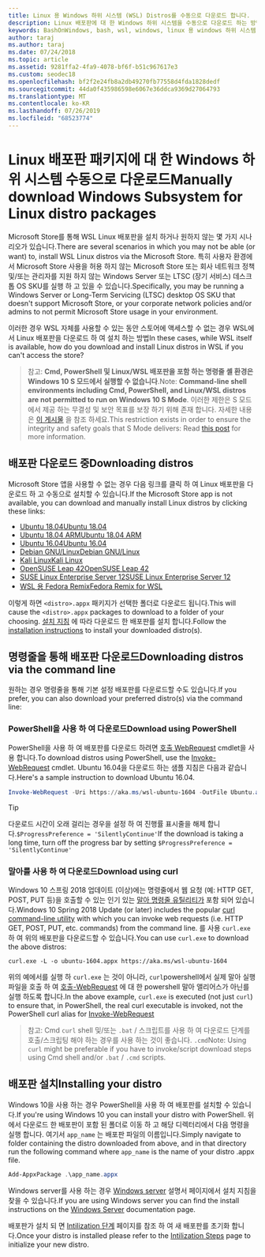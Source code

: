 ```yaml
---
title: Linux 용 Windows 하위 시스템 (WSL) Distros를 수동으로 다운로드 합니다.
description: Linux 배포판에 대 한 Windows 하위 시스템을 수동으로 다운로드 하는 방법에 대 한 지침입니다.
keywords: BashOnWindows, bash, wsl, windows, linux 용 windows 하위 시스템, WSL, windows 하위 시스템, 배포판, ubuntu, openSUSE, SLES, debian, kali
author: taraj
ms.author: taraj
ms.date: 07/24/2018
ms.topic: article
ms.assetid: 9281ffa2-4fa9-4078-bf6f-b51c967617e3
ms.custom: seodec18
ms.openlocfilehash: bf2f2e24fb8a2db49270fb77558d4fda1828dedf
ms.sourcegitcommit: 44da0f435986598e6067e36ddca9369d27064793
ms.translationtype: MT
ms.contentlocale: ko-KR
ms.lasthandoff: 07/26/2019
ms.locfileid: "68523774"
---
```

# <a name="manually-download-windows-subsystem-for-linux-distro-packages"></a><span data-ttu-id="12f53-104">Linux 배포판 패키지에 대 한 Windows 하위 시스템 수동으로 다운로드</span><span class="sxs-lookup"><span data-stu-id="12f53-104">Manually download Windows Subsystem for Linux distro packages</span></span>

<span data-ttu-id="12f53-105">Microsoft Store를 통해 WSL Linux 배포판을 설치 하거나 원하지 않는 몇 가지 시나리오가 있습니다.</span><span class="sxs-lookup"><span data-stu-id="12f53-105">There are several scenarios in which you may not be able (or want) to, install WSL Linux distros via the Microsoft Store.</span></span> <span data-ttu-id="12f53-106">특히 사용자 환경에서 Microsoft Store 사용을 허용 하지 않는 Microsoft Store 또는 회사 네트워크 정책 및/또는 관리자를 지원 하지 않는 Windows Server 또는 LTSC (장기 서비스) 데스크톱 OS SKU를 실행 하 고 있을 수 있습니다.</span><span class="sxs-lookup"><span data-stu-id="12f53-106">Specifically, you may be running a Windows Server or Long-Term Servicing (LTSC) desktop OS SKU that doesn't support Microsoft Store, or your corporate network policies and/or admins to not permit Microsoft Store usage in your environment.</span></span>

<span data-ttu-id="12f53-107">이러한 경우 WSL 자체를 사용할 수 있는 동안 스토어에 액세스할 수 없는 경우 WSL에서 Linux 배포판을 다운로드 하 여 설치 하는 방법</span><span class="sxs-lookup"><span data-stu-id="12f53-107">In these cases, while WSL itself is available, how do you download and install Linux distros in WSL if you can't access the store?</span></span>

> <span data-ttu-id="12f53-108">참고: **Cmd, PowerShell 및 Linux/WSL 배포판을 포함 하는 명령줄 셸 환경은 Windows 10 S 모드에서 실행할 수 없습니다**.</span><span class="sxs-lookup"><span data-stu-id="12f53-108">Note: **Command-line shell environments including Cmd, PowerShell, and Linux/WSL distros are not permitted to run on Windows 10 S Mode**.</span></span> <span data-ttu-id="12f53-109">이러한 제한은 S 모드에서 제공 하는 무결성 및 보안 목표를 보장 하기 위해 존재 합니다. 자세한 내용은 [이 게시물](https://blogs.msdn.microsoft.com/commandline/2017/05/18/will-linux-distros-run-on-windows-10-s/) 을 참조 하세요.</span><span class="sxs-lookup"><span data-stu-id="12f53-109">This restriction exists in order to ensure the integrity and safety goals that S Mode delivers: Read [this post](https://blogs.msdn.microsoft.com/commandline/2017/05/18/will-linux-distros-run-on-windows-10-s/) for more information.</span></span>

## <a name="downloading-distros"></a><span data-ttu-id="12f53-110">배포판 다운로드 중</span><span class="sxs-lookup"><span data-stu-id="12f53-110">Downloading distros</span></span>

<span data-ttu-id="12f53-111">Microsoft Store 앱을 사용할 수 없는 경우 다음 링크를 클릭 하 여 Linux 배포판을 다운로드 하 고 수동으로 설치할 수 있습니다.</span><span class="sxs-lookup"><span data-stu-id="12f53-111">If the Microsoft Store app is not available, you can download and manually install Linux distros by clicking these links:</span></span>
* [<span data-ttu-id="12f53-112">Ubuntu 18.04</span><span class="sxs-lookup"><span data-stu-id="12f53-112">Ubuntu 18.04</span></span>](https://aka.ms/wsl-ubuntu-1804)
* [<span data-ttu-id="12f53-113">Ubuntu 18.04 ARM</span><span class="sxs-lookup"><span data-stu-id="12f53-113">Ubuntu 18.04 ARM</span></span>](https://aka.ms/wsl-ubuntu-1804-arm)
* [<span data-ttu-id="12f53-114">Ubuntu 16.04</span><span class="sxs-lookup"><span data-stu-id="12f53-114">Ubuntu 16.04</span></span>](https://aka.ms/wsl-ubuntu-1604)
* [<span data-ttu-id="12f53-115">Debian GNU/Linux</span><span class="sxs-lookup"><span data-stu-id="12f53-115">Debian GNU/Linux</span></span>](https://aka.ms/wsl-debian-gnulinux)
* [<span data-ttu-id="12f53-116">Kali Linux</span><span class="sxs-lookup"><span data-stu-id="12f53-116">Kali Linux</span></span>](https://aka.ms/wsl-kali-linux)
* [<span data-ttu-id="12f53-117">OpenSUSE Leap 42</span><span class="sxs-lookup"><span data-stu-id="12f53-117">OpenSUSE Leap 42</span></span>](https://aka.ms/wsl-opensuse-42)
* [<span data-ttu-id="12f53-118">SUSE Linux Enterprise Server 12</span><span class="sxs-lookup"><span data-stu-id="12f53-118">SUSE Linux Enterprise Server 12</span></span>](https://aka.ms/wsl-sles-12)
* [<span data-ttu-id="12f53-119">WSL 용 Fedora Remix</span><span class="sxs-lookup"><span data-stu-id="12f53-119">Fedora Remix for WSL</span></span>](https://github.com/WhitewaterFoundry/WSLFedoraRemix/releases/)

<span data-ttu-id="12f53-120">이렇게 하면 `<distro>.appx` 패키지가 선택한 폴더로 다운로드 됩니다.</span><span class="sxs-lookup"><span data-stu-id="12f53-120">This will cause the `<distro>.appx` packages to download to a folder of your choosing.</span></span> <span data-ttu-id="12f53-121">[설치 지침](#Installing-your-distro) 에 따라 다운로드 한 배포판를 설치 합니다.</span><span class="sxs-lookup"><span data-stu-id="12f53-121">Follow the [installation instructions](#Installing-your-distro) to install your downloaded distro(s).</span></span>

## <a name="downloading-distros-via-the-command-line"></a><span data-ttu-id="12f53-122">명령줄을 통해 배포판 다운로드</span><span class="sxs-lookup"><span data-stu-id="12f53-122">Downloading distros via the command line</span></span>
<span data-ttu-id="12f53-123">원하는 경우 명령줄을 통해 기본 설정 배포판를 다운로드할 수도 있습니다.</span><span class="sxs-lookup"><span data-stu-id="12f53-123">If you prefer, you can also download your preferred distro(s) via the command line:</span></span>

 ### <a name="download-using-powershell"></a><span data-ttu-id="12f53-124">PowerShell을 사용 하 여 다운로드</span><span class="sxs-lookup"><span data-stu-id="12f53-124">Download using PowerShell</span></span>
 <span data-ttu-id="12f53-125">PowerShell을 사용 하 여 배포판를 다운로드 하려면 [호출 WebRequest](https://msdn.microsoft.com/powershell/reference/5.1/microsoft.powershell.utility/invoke-webrequest) cmdlet을 사용 합니다.</span><span class="sxs-lookup"><span data-stu-id="12f53-125">To download distros using PowerShell, use the [Invoke-WebRequest](https://msdn.microsoft.com/powershell/reference/5.1/microsoft.powershell.utility/invoke-webrequest) cmdlet.</span></span> <span data-ttu-id="12f53-126">Ubuntu 16.04을 다운로드 하는 샘플 지침은 다음과 같습니다.</span><span class="sxs-lookup"><span data-stu-id="12f53-126">Here's a sample instruction to download Ubuntu 16.04.</span></span>

```powershell
Invoke-WebRequest -Uri https://aka.ms/wsl-ubuntu-1604 -OutFile Ubuntu.appx -UseBasicParsing
```

> [!TIP]
> <span data-ttu-id="12f53-127">다운로드 시간이 오래 걸리는 경우을 설정 하 여 진행률 표시줄을 해제 합니다.`$ProgressPreference = 'SilentlyContinue'`</span><span class="sxs-lookup"><span data-stu-id="12f53-127">If the download is taking a long time, turn off the progress bar by setting `$ProgressPreference = 'SilentlyContinue'`</span></span>

### <a name="download-using-curl"></a><span data-ttu-id="12f53-128">말아를 사용 하 여 다운로드</span><span class="sxs-lookup"><span data-stu-id="12f53-128">Download using curl</span></span>
<span data-ttu-id="12f53-129">Windows 10 스프링 2018 업데이트 (이상)에는 명령줄에서 웹 요청 (예: HTTP GET, POST, PUT 등)을 호출할 수 있는 인기 있는 [말아 명령줄 유틸리티가](https://curl.haxx.se/) 포함 되어 있습니다.</span><span class="sxs-lookup"><span data-stu-id="12f53-129">Windows 10 Spring 2018 Update (or later) includes the popular [curl command-line utility](https://curl.haxx.se/) with which you can invoke web requests (i.e. HTTP GET, POST, PUT, etc. commands) from the command line.</span></span> <span data-ttu-id="12f53-130">를 사용 `curl.exe` 하 여 위의 배포판을 다운로드할 수 있습니다.</span><span class="sxs-lookup"><span data-stu-id="12f53-130">You can use `curl.exe` to download the above distros:</span></span>

```console
curl.exe -L -o ubuntu-1604.appx https://aka.ms/wsl-ubuntu-1604
```

<span data-ttu-id="12f53-131">위의 예에서를 실행 하 `curl.exe` 는 것이 아니라, `curl`powershell에서 실제 말아 실행 파일을 호출 하 여 [호출-WebRequest](https://docs.microsoft.com/en-us/powershell/module/microsoft.powershell.utility/invoke-webrequest?view=powershell-6) 에 대 한 powershell 말아 앨리어스가 아닌를 실행 하도록 합니다.</span><span class="sxs-lookup"><span data-stu-id="12f53-131">In the above example, `curl.exe` is executed (not just `curl`) to ensure that, in PowerShell, the real curl executable is invoked, not the PowerShell curl alias for [Invoke-WebRequest](https://docs.microsoft.com/en-us/powershell/module/microsoft.powershell.utility/invoke-webrequest?view=powershell-6)</span></span>

> <span data-ttu-id="12f53-132">참고: Cmd `curl` shell 및/또는 `.bat`  /  스크립트를 사용 하 여 다운로드 단계를 호출/스크립팅 해야 하는 경우를 사용 하는 것이 좋습니다. `.cmd`</span><span class="sxs-lookup"><span data-stu-id="12f53-132">Note: Using `curl` might be preferable if you have to invoke/script download steps using Cmd shell and/or `.bat` / `.cmd` scripts.</span></span>

## <a name="installing-your-distro"></a><span data-ttu-id="12f53-133">배포판 설치</span><span class="sxs-lookup"><span data-stu-id="12f53-133">Installing your distro</span></span>
<span data-ttu-id="12f53-134">Windows 10을 사용 하는 경우 PowerShell을 사용 하 여 배포판를 설치할 수 있습니다.</span><span class="sxs-lookup"><span data-stu-id="12f53-134">If you're using Windows 10 you can install your distro with PowerShell.</span></span> <span data-ttu-id="12f53-135">위에서 다운로드 한 배포판이 포함 된 폴더로 이동 하 고 해당 디렉터리에서 다음 명령을 실행 합니다. 여기서 `app_name` 는 배포판 파일의 이름입니다.</span><span class="sxs-lookup"><span data-stu-id="12f53-135">Simply navigate to folder containing the distro downloaded from above, and in that directory run the following command where `app_name` is the name of your distro .appx file.</span></span>  
```Powershell
Add-AppxPackage .\app_name.appx
```

<span data-ttu-id="12f53-136">Windows server를 사용 하는 경우 [Windows server](install-on-server.md) 설명서 페이지에서 설치 지침을 찾을 수 있습니다.</span><span class="sxs-lookup"><span data-stu-id="12f53-136">If you are using Windows server you can find the install instructions on the [Windows Server](install-on-server.md) documentation page.</span></span>

<span data-ttu-id="12f53-137">배포판가 설치 되 면 [Intilization 단계](initialize-distro.md) 페이지를 참조 하 여 새 배포판를 초기화 합니다.</span><span class="sxs-lookup"><span data-stu-id="12f53-137">Once your distro is installed please refer to the [Intilization Steps](initialize-distro.md) page to initialize your new distro.</span></span>
